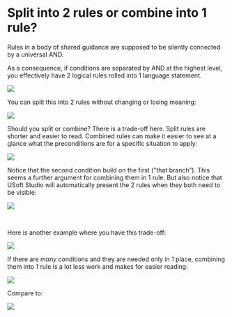 # Split into 2 rules or combine into 1 rule?

Rules in a body of shared guidance are supposed to be silently connected by a universal AND.

As a consequence, if conditions are separated by AND at the highest level, you effectively have 2 logical rules rolled into 1 language statement.

![](/api/Business%20rules/Logical%20structure/assets/72c16c9a-8874-4777-a951-efba7dfbb5fb.png)

You can split this into 2 rules without changing or losing meaning:

![](/api/Business%20rules/Logical%20structure/assets/c53f3b19-39ce-4f94-833f-a21c1956cc99.png)

Should you split or combine? There is a trade-off here. Split rules are shorter and easier to read. Combined rules can make it easier to see at a glance what the preconditions are for a specific situation to apply:

![](/api/Business%20rules/Logical%20structure/assets/b2af50b7-4ebd-4f0a-a53c-2658400e0762.png)

Notice that the second condition build on the first ("that branch”). This seems a further argument for combining them in 1 rule. But also notice that USoft Studio will automatically present the 2 rules when they both need to be visible:

![](/api/Business%20rules/Logical%20structure/assets/aa74568c-53e0-481b-b635-346e0055d546.png)

 

Here is another example where you have this trade-off:

![](/api/Business%20rules/Logical%20structure/assets/ba40919a-0bd6-4ce5-b842-e46e3297803a.png)

If there are *many* conditions and they are needed only in 1 place, combining them into 1 rule is a lot less work and makes for easier reading:

![](/api/Business%20rules/Logical%20structure/assets/a69586b7-5012-4f93-9dc3-cc25f251f337.png)

Compare to:

![](/api/Business%20rules/Logical%20structure/assets/cb10f24a-d318-467b-b530-19d1dbb07b6c.png)

 